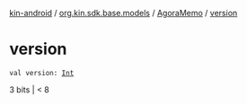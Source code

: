 [kin-android](../../index.md) / [org.kin.sdk.base.models](../index.md) / [AgoraMemo](index.md) / [version](./version.md)

# version

`val version: `[`Int`](https://kotlinlang.org/api/latest/jvm/stdlib/kotlin/-int/index.html)

3 bits   | &lt; 8

